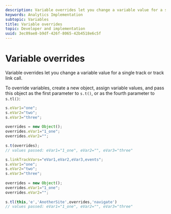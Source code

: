 ```yaml
---
description: Variable overrides let you change a variable value for a single track or track link call.
keywords: Analytics Implementation
subtopic: Variables
title: Variable overrides
topic: Developer and implementation
uuid: 3ec09ae8-b9df-426f-8065-42b4518e6c5f
---
```


# Variable overrides

Variable overrides let you change a variable value for a single track or track link call.

To override variables, create a new object, assign variable values, and pass this object as the first parameter to `s.t()`, or as the fourth parameter to `s.tl()`:

```js
s.eVar1="one"; 
s.eVar2="two"; 
s.eVar3="three"; 
  
overrides = new Object(); 
overrides.eVar1="1_one"; 
overrides.eVar2=""; 
  
s.t(overrides);  
// values passed: eVar1="1_one", eVar2="", eVar3="three"
```

```js
s.linkTrackVars="eVar1,eVar2,eVar3,events"; 
s.eVar1="one"; 
s.eVar2="two"; 
s.eVar3="three"; 
 
overrides = new Object(); 
overrides.eVar1="1_one"; 
overrides.eVar2=""; 
 
s.tl(this,'e','AnotherSite',overrides,'navigate')  
// values passed: eVar1="1_one", eVar2="", eVar3="three"
```

